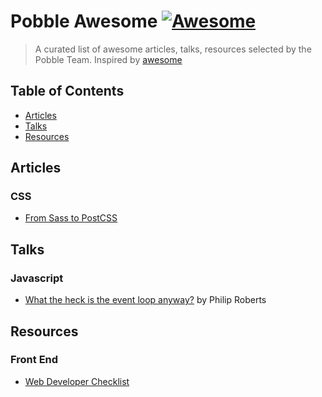 # Pobble Awesome [![Awesome](https://cdn.rawgit.com/sindresorhus/awesome/d7305f38d29fed78fa85652e3a63e154dd8e8829/media/badge.svg)](https://github.com/sindresorhus/awesome)

> A curated list of awesome articles, talks, resources selected by the Pobble Team.
Inspired by [awesome](https://github.com/sindresorhus/awesome)

## Table of Contents
* [Articles](#articles)
* [Talks](#talks)
* [Resources](#resources)

## Articles
### CSS
* [From Sass to PostCSS](https://tylergaw.com/articles/sass-to-postcss)

## Talks
### Javascript
* [What the heck is the event loop anyway?](https://www.youtube.com/watch?v=8aGhZQkoFbQ) by Philip Roberts

## Resources
### Front End
* [Web Developer Checklist](http://webdevchecklist.com/)
